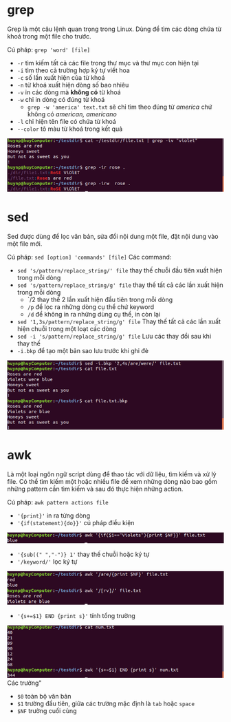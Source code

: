 # grep
Grep là một câu lệnh quan trọng trong Linux. Dùng để tìm các dòng chứa từ khoá trong một file cho trước.

Cú pháp: `grep 'word' [file]`
- `-r` tìm kiếm tất cả các file trong thư mục và thư mục con hiện tại
- `-i` tìm theo cả trường hợp ký tự viết hoa
- `-c` số lần xuất hiện của từ khoá
- `-n` từ khoá xuất hiện dòng số bao nhiêu
- `-v` in các dòng mà **không có** từ khoá
- `-w` chỉ in dòng có đúng từ khoá
  - `grep -w 'america' text.txt` sẽ chỉ tìm theo đúng từ _america_ chứ không có _american, americano_
- `-l` chỉ hiện tên file có chứa từ khoá
- `--color` tô màu từ khoá trong kết quả

![Alt](https://raw.githubusercontent.com/huynp1999/huynp/master/pic/grep2.png)
# sed
Sed được dùng để lọc văn bản, sửa đổi nội dung một file, đặt nội dung vào một file mới.

Cú pháp: `sed [option] 'commands' [file]`
Các command:
- `sed 's/pattern/replace_string/' file`	thay thế chuỗi đầu tiên xuất hiện trong mỗi dòng
- `sed 's/pattern/replace_string/g' file`	thay thế tất cả các lần xuất hiện trong mỗi dòng
  - `/2 thay thế 2 lần xuất hiện đầu tiên trong mỗi dòng
  - `/p` để lọc ra những dòng cụ thể chứ keyword
  - `/d` để không in ra những dùng cụ thể, in còn lại
- `sed '1,3s/pattern/replace_string/g' file`	Thay thế tất cả các lần xuất hiện chuỗi trong một loạt các dòng
- `sed -i 's/pattern/replace_string/g' file`	Lưu các thay đổi sau khi thay thế
- `-i.bkp` để tạo một bản sao lưu trước khi ghi đè

![Alt](https://raw.githubusercontent.com/huynp1999/huynp/master/pic/sed1.png)
# awk
Là một loại ngôn ngữ script dùng để thao tác với dữ liệu, tìm kiếm và xử lý file. Có thể tìm kiếm một hoặc nhiều file để xem những dòng nào bao gồm những pattern cần tìm kiếm và sau đó thực hiện những action.

Cú pháp: `awk pattern actions file`
- `'{print}'` in ra từng dòng
- `'{if(statement){do}}'` cú pháp điều kiện

![Alt](https://raw.githubusercontent.com/huynp1999/huynp/master/pic/awk1.png)
- `'{sub((" ","-")} 1'` thay thế chuỗi hoặc ký tự
- `'/keyword/'` lọc ký tự 

![Alt](https://raw.githubusercontent.com/huynp1999/huynp/master/pic/awk.png)
- `'{s+=$1} END {print s}'` tính tổng trường

![Alt](https://raw.githubusercontent.com/huynp1999/huynp/master/pic/awk2.png)
Các trường"
- `$0` toàn bộ văn bản
- `$1` trường đầu tiên, giữa các trường mặc định là `tab` hoặc `space`
- `$NF` trường cuối cùng
